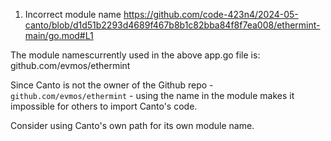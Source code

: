 1. Incorrect module name
https://github.com/code-423n4/2024-05-canto/blob/d1d51b2293d4689f467b8b1c82bba84f8f7ea008/ethermint-main/go.mod#L1

The module namescurrently used in the above app.go file is:
github.com/evmos/ethermint

Since Canto is not the owner of the Github repo - `github.com/evmos/ethermint` - using the name in the module makes it impossible for others to import Canto's code.

Consider using Canto's own path for its own module name.



